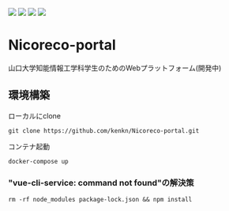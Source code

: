 ![](https://img.shields.io/badge/npm-7.13.0-blue)
![](https://img.shields.io/badge/vue/cli-4.5.13-brightgreen)
![](https://img.shields.io/badge/Go-1.15-orange)
![](https://img.shields.io/badge/Fiber-2.14.0-orange)
# Nicoreco-portal
山口大学知能情報工学科学生のためのWebプラットフォーム(開発中)

## 環境構築
ローカルにclone
```
git clone https://github.com/kenkn/Nicoreco-portal.git
```
コンテナ起動
```
docker-compose up
```

### "vue-cli-service: command not found"の解決策
```
rm -rf node_modules package-lock.json && npm install
```
